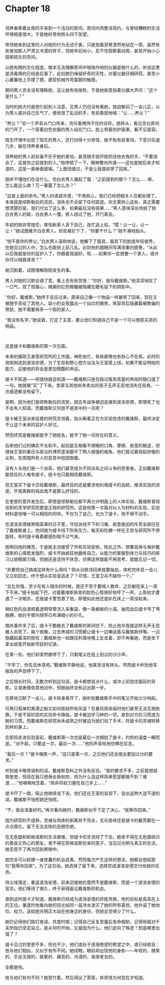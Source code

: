 # Chapter 18

<br>
领养者牵着女孩的手来到一个洁白的房间，房间内饰整洁简约，与曾经糟糕的生活环境相差很大，于是她好奇地转头四下张望。

带领她来到这里的人对她的行为无动于衷，只是抱着双臂漠然地站在一旁。虽然有些害怕那人严肃又冷漠的样子，但她年纪尚小，忍不住观察着四周，甚至开始小心探索陌生的空间。

以她有限的文化程度，根本无法理解房间中嗡嗡作响的仪器是做什么的，听说这里是消毒用的已经是后事了。此刻她仍保留好奇的天性，对着仪器仔细研究，甚至小心翼翼地上手摸了摸，感受机械外壳震颤的触感。

期间男人完全没有理睬她，这让她有些挫败，于是她故意指着仪器大声问：“这个是什么？”

当时的她大约是想引起别人注意，见男人仍旧没有看她，独自郁闷了一会儿后，以为男人是对自己生气了，便收敛了乱动的手，有些委屈地喊：“父……养父？”

“养父？”另一个声音从门口传来，充斥着掩饰不住的讶异。她转头，看见空白房间的门开了，一个穿着白色衣服的男人站在门口，脸上带着防护面罩，看不见面容。

陌生环境中出现了陌生的男人，还打扮得十分奇怪，她不免有些害怕，下意识后退几步，躲在领养者身后。

领养她的男人却丝毫不在乎她的害怕，甚至随手拍开她抓住他衣角的手。“不要误会了，这是你之前提到的人。”他停顿了一下，眼神瞥向外墙——这也是她后来才知道的，这是一面单面玻璃，“上面怕错过，于是让我提前带了回来。”

她听不懂他们在说什么，但白衣男人皱起了眉：“之前提到的那个？怎么……唉，怎么能这么做？万一暴露了怎么办？”

“这是上面的命令。”男人的语调冷漠，“不用担心，我们已经把相关人员都处理了，本来就是缪斯勒拉的流民，消失也不会留下任何踪迹。你无需担心这些，真正需要想清楚的是，我们付出了这么多，如果最后没有结果……”男人意味深长地拍了拍白衣男人的肩，白衣男人一僵，男人绕过了他，开门离去。

年幼的她非常惶恐，害怕新家人丢下自己，连忙追上前。“喂！让一让，让一让！”她试图推开白衣男人，却反被拦下了，“你要干什么？”她不满地抬头。

“他不是你的养父。”白衣男人温和地说，他解下了面具，面具下的脸庞年轻俊秀，在她见过的人中，怎么也能排上前几名。此刻他的眉眼间写满浓重的疲惫，“从此以后我就是你的监护人了，你跟着我就好。呃……如果你一定想要一个家人，或许你可以喊我哥哥？”

她沉默着，试图理解刚刚发生的事。

男人对她的沉默会错了意，看上去有些苦恼：“你好，我叫戴维斯。”他深深地叹了一口气，捏了捏眉心，微阖的红色眼瞳被隐藏在睫毛投下的阴影中。

“你好，戴维斯。”她终于反应过来，原来自己像一个物品一样被带了回来，现在又被随手丢给了其他人。幼小的女孩露出一个灿烂的微笑，笑容背后隐藏着被欺骗的愤怒，她不需要再多一个假的家人。

“我没有名字。”她说着，打定了主意，要让他们知道自己不是一个可以随意买卖的物品。

<br>

这是缇卡和戴维斯的第一次见面。

未来的摄政王身穿研究所的工作服，神色匆忙，有些疲倦也有些心不在焉。此时的他刚刚逃到波洛安德，为了生存和野心想方设法与王室搭上线，如果不能证明他的能力，迎接他的将会是更加残酷的命运。

缇卡不知道——但很快就会知道——戴维斯只是在路过贩卖孩童的黑街时随口提了一句，她就被“买”了下来。卖家与其他尚未卖出的孩子无声无息地消失在街角，一点痕迹都没有留下。

是啊，因为他们是缪斯勒拉的流民，因五年战争被迫逃难到波洛安德，即使死了也不会有人知道。而戴维斯又何尝不是其中的一员呢？

缇卡被王室派来监督的研究员领着，抬头瞅着正在为实验忧虑的戴维斯，最终决定不让这个未来的监护人好过。

然而终究是戴维斯赋予了她姓名，赋予了她一切存在的意义。

后来他们过的确实不太和平。起初是互相看不顺眼的口角、摩擦、故意的叛逆，但很快王室的重压与政治的博弈逐渐磨平了两人倔强的棱角，他们尝试着收起骄傲的尖刺，在周围所有人的恶意中抱团取暖。

没有人与他们是一个派系，他们甚至成为不同派系之间斗争的受害者。正如戴维斯能信任的人唯有缇卡，缇卡也只能相信戴维斯。

但王室买下缇卡交给戴维斯，最终目的还是要求他利用缇卡的血统，推进实验的进度，毕竟离群的纯血鬼不是那么好找的。

在奎恩的意外发生后，即使是缪斯勒拉都不再允许明面上的人体实验，戴维斯曾经任职的灵学研究院更是正规的研究所。这是他第一次面对以人为材料的实验，实验材料是他唯一可以相信的同伴。不仅为了自己，也为了缇卡，他不得不动手。

在波洛安德被黑暗笼罩的日子里，守旧派挡不下的刁难、故意施加的斥责全部压在了戴维斯身上。他间接为缇卡挡下所有压力，每天和陀螺一样在王宫与研究所不停旋转，有时缇卡看着都感到喘不过气来。

她明白他的痛苦，于是她主动接受了所有实验安排。除此之外，想要自保与保护戴维斯的心情愈发强烈，缇卡开始疯狂地磨练自己，从能力的掌握到体力与技巧的练习让她精疲力竭，但她还是坚持不休息，仿佛这样就能不再思考，就能忘记一切。

“非要把自己搞成这样有什么用吗？刚从训练场回来就要抽血，体检完休息一会儿又立刻回去，终于想从实验室逃走了？可惜，王室卫兵不缺你一个。”

“总比你强，至少在有人暗杀的时候，我还不至于要喊人救命，之后躺在床上一周下不来。”缇卡抬起下巴，对着戴维斯铁青的脸色心情很好地哼了一声。上周他才遭遇了一次暗杀，还是缇卡警觉救了他，即便如此他还是趴在床上一周没起来。

暗红色的血液顺着透明导管流入采集袋，像一条蜿蜒的小溪。抽完血后缇卡甩了甩胳膊，她的手臂内侧早已布满细小的针孔。

暗杀事件多了后，缇卡干脆搬去了戴维斯的房间住下，防止他半夜就这样无声无息被人杀死了。每个夜晚，过去养成的习惯都让缇卡一边嘲讽着与戴维斯拌嘴，一边隐藏起最深的担忧；戴维斯也一如既往利落地嘴上反击着，却不再看她，而是坐下拿出纸笔开始新项目的记录。

在某一刻，他们却突然都停下了，只剩笔尖在纸上划过的沙沙声。

“不早了，你先去休息吧。”戴维斯平静地说，他甚至没有转头，然而缇卡听到他写报告的声音停下了。

之后很长时间，无数次听到这句话，缇卡都想说点什么，或冲上前抱住面前的背影，又或者做些其他动作，但她始终没有迈出那一步。

在原地沉默了一会儿，缇卡转身离开了，她听到戴维斯手中的笔又开始沙沙响起。

可两只孤单的离港之船又如何抵挡所有风浪？在暴风雨来临时他们甚至无法互相依靠。于是不容抗拒的实验命令降临，缇卡被迫学习梓的一切，直到对方的习惯成为她的习惯。而戴维斯在研究尚未成熟之时被迫为她们动了手术，将缇卡的灵魂转移到梓的身上。

在即将走进实验室前，戴维斯第一次也是最后一次拥抱了缇卡，灼热的温度一瞬而逝。“对不起，只要这一次，最后一次……”他的声音轻地仿佛在叹息。

“最后一次？”缇卡嗤笑一声，“这只是第一次，之后他们还会提出更加过分的要求。”

听到缇卡略带讽刺的话，戴维斯意料之外没有反驳。“我的要求不多，之前我想拯救奎恩，但现在我只想保全我和你，但为什么连这样简单愿望都做不到？难道……”他喃喃地念着，“除非将权力握在自己手上……”

缇卡吓了一跳，阻止他继续说下去。他们还在王室的监视下，说出这种大逆不道的话，戴维斯不怕死她还怕呢。

“不，我会准备好的。”再次看向她时，戴维斯似乎下定了决心，“我等你回来。”

因为研究的不成熟，灵魂与肉体的剥离并不完全，无论是梓还是缇卡的躯壳都在一点点腐化，留下无法去除的丑陋伤疤。

在无色盟和耶格诺斯的生活艰难，但缇卡咬牙坚持了下去。她舍不得在无色盟结识的善良又热心的朋友，舍不得在耶格诺斯捡来的孩子，当见过光明与真正的生活，她忍受不了再次回到黑暗中。

她完全可以趁换一身皮囊的机会逃离，然而每次产生这样的想法，她都会想起那句“我等你回来”。为了这句话，她选择了留下来，选择完成波洛安德交付给她的任务。

待尘埃落定，重返波洛安德，前来迎接她的竟然不是戴维斯，而是一个波洛安德的官员。他们等待了很久，终于获得面见戴维斯的机会。

直到这时缇卡才知道，戴维斯已经成为波洛安德的异姓贵族，他的目标是高高在上的王位。重逢时他看向她的目光如同一盆冷水泼灭了她的所有喜悦，他许诺了她地位、权力，送给她光明正大站在他身边的身份，但她总觉得少了什么。

她仍记得他们挑灯夜读，共度时艰；记得自己反复思量后舍命相助，记得他面对千夫所指仍坚定站立。是从何时开始，又是因为什么，他们走向了殊途？到底哪里出错了？

缇卡见过的奎恩不多，但也不少，他们或处于逐渐绝望的希望之中，或已经疯狂；他与他们相似，又似乎有所不同。她闭眼，眼前却出现他的身影——年轻的、微笑的、手足无措的、疲累的、痛苦的、冷漠的、渐渐老去的。

全都是他。

他与他们有何不同？她思忖着，然后得出了答案，并奇怪为何现在才知道。
